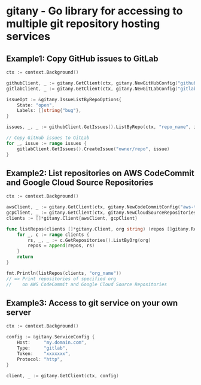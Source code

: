 # gitany - Go library for accessing to multiple git repository hosting services

## Example1: Copy GitHub issues to GitLab 

```go
ctx := context.Background()

githubClient, _ := gitany.GetClient(ctx, gitany.NewGitHubConfig("github-token")) 
gitlabClient, _ := gitany.GetClient(ctx, gitany.NewGitLabConfig("gitlab-token")) 

issueOpt := &gitany.IssueListByRepoOptions{
	State: "open",
	Labels: []string{"bug"},
}

issues, _, _ := githubClient.GetIssues().ListByRepo(ctx, "repo_name", issueOpt)

// Copy GitHub issues to GitLab
for _, issue := range issues {
	gitlabClient.GetIssues().CreateIssue("owner/repo", issue)
}
```

## Example2: List repositories on AWS CodeCommit and Google Cloud Source Repositories
```go
ctx := context.Background()

awsClient, _ := gitany.GetClient(ctx, gitany.NewCodeCommitConfig("aws-token")) 
gcpClient, _ := gitany.GetClient(ctx, gitany.NewCloudSourceRepositoriesConfig("gcp-token")) 
clients := []*gitany.Client{awsClient, gcpClient}

func listRepos(clients []*gitany.Client, org string) (repos []gitany.Repository) {
	for _, c := range clients {
        rs, _, _ := c.GetRepositories().ListByOrg(org)
        repos = append(repos, rs)
	}
	return
}

fmt.Println(listRepos(clients, "org_name"))
// => Print repositories of specified org
//    on AWS CodeCommit and Google Cloud Source Repositories
```

## Example3: Access to git service on your own server

```go
ctx := context.Background()

config := &gitany.ServiceConfig {
    Host:     "my.domain.com",
    Type:     "gitlab",
    Token:    "xxxxxxx",
    Protocol: "http",
}

client, _ := gitany.GetClient(ctx, config) 
```
